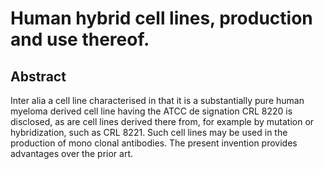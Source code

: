 # Human hybrid cell lines, production and use thereof.

## Abstract
Inter alia a cell line characterised in that it is a substantially pure human myeloma derived cell line having the ATCC de signation CRL 8220 is disclosed, as are cell lines derived there from, for example by mutation or hybridization, such as CRL 8221. Such cell lines may be used in the production of mono clonal antibodies. The present invention provides advantages over the prior art.